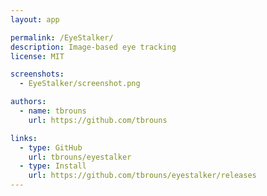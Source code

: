 ```yaml
---
layout: app

permalink: /EyeStalker/
description: Image-based eye tracking
license: MIT

screenshots:
  - EyeStalker/screenshot.png

authors:
  - name: tbrouns
    url: https://github.com/tbrouns

links:
  - type: GitHub
    url: tbrouns/eyestalker
  - type: Install
    url: https://github.com/tbrouns/eyestalker/releases
---
```

